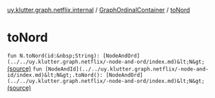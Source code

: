 [uy.klutter.graph.netflix.internal](../index.md) / [GraphOrdinalContainer](index.md) / [toNord](.)


# toNord

`fun N.toNord(id:&nbsp;String): [NodeAndOrd](../../uy.klutter.graph.netflix/-node-and-ord/index.md)&lt;N&gt;` [(source)](https://github.com/kohesive/klutter/blob/master/netflix-graph-jdk6/src/main/kotlin/uy/klutter/graph/netflix/internal/Ordinals.kt#L37)
`fun [NodeAndId](../../uy.klutter.graph.netflix/-node-and-id/index.md)&lt;N&gt;.toNord(): [NodeAndOrd](../../uy.klutter.graph.netflix/-node-and-ord/index.md)&lt;N&gt;` [(source)](https://github.com/kohesive/klutter/blob/master/netflix-graph-jdk6/src/main/kotlin/uy/klutter/graph/netflix/internal/Ordinals.kt#L42)


